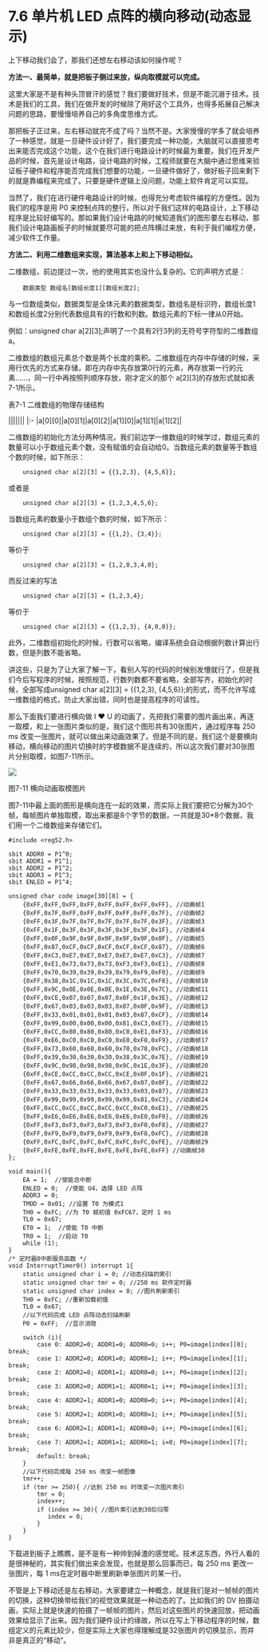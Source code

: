 # 7.6  单片机 LED 点阵的横向移动(动态显示)

上下移动我们会了，那我们还想左右移动该如何操作呢？

**方法一、最简单，就是把板子侧过来放，纵向取模就可以完成。**

这里大家是不是有种头顶冒汗的感觉？我们要做好技术，但是不能沉溺于技术。技术是我们的工具，我们在做开发的时候除了用好这个工具外，也得多拓展自己解决问题的思路，要慢慢培养自己的多角度思维方式。

那把板子正过来，左右移动就完不成了吗？当然不是。大家慢慢的学多了就会培养了一种感觉，就是一旦硬件设计好了，我们要完成一种功能，大脑就可以直接思考出来能否完成这个功能，这个在我们进行电路设计的时候最为重要。我们在开发产品的时候，首先是设计电路，设计电路的时候，工程师就要在大脑中通过思维来验证板子硬件和程序能否完成我们想要的功能，一旦硬件做好了，做好板子回来剩下的就是靠编程来完成了。只要是硬件逻辑上没问题，功能上软件肯定可以实现。

当然了，我们在进行硬件电路设计的时候，也得充分考虑软件编程的方便性。因为我们的程序是用 P0 来控制点阵的整行，所以对于我们这样的电路设计，上下移动程序是比较好编写的。那如果我们设计电路的时候知道我们的图形要左右移动，那我们设计电路画板子的时候就要尽可能的把点阵横过来放，有利于我们编程方便，减少软件工作量。

**方法二、利用二维数组来实现，算法基本上和上下移动相似。**

二维数组，前边提过一次，他的使用其实也没什么复杂的。它的声明方式是：

```
    数据类型 数组名[数组长度1][数组长度2];
```

与一位数组类似，数据类型是全体元素的数据类型，数组名是标识符，数组长度1和数组长度2分别代表数组具有的行数和列数。数组元素的下标一律从0开始。

例如：unsigned char a[2][3];声明了一个具有2行3列的无符号字符型的二维数组 a。

二维数组的数组元素总个数是两个长度的乘积。二维数组在内存中存储的时候，采用行优先的方式来存储，即在内存中先存放第0行的元素，再存放第一行的元素......，同一行中再按照列顺序存放，刚才定义的那个 a[2][3]的存放形式就如表7-1所示。

表7-1 二维数组的物理存储结构

|||||||
|:-
|a[0][0]|a[0][1]|a[0][2]|a[1][0]|a[1][1]|a[1][2]|

二维数组的初始化方法分两种情况，我们前边学一维数组的时候学过，数组元素的数量可以小于数组元素个数，没有赋值的会自动给0。当数组元素的数量等于数组个数的时候，如下所示：

```
    unsigned char a[2][3] = {{1,2,3}, {4,5,6}};
```

或者是

```
    unsigned char a[2][3] = {1,2,3,4,5,6};
```

当数组元素的数量小于数组个数的时候，如下所示：

```
    unsigned char a[2][3] = {{1,2}, {3,4}};
```

等价于

```
    unsigned char a[2][3] = {1,2,0,3,4,0};
```

而反过来的写法

```
    unsigned char a[2][3] = {1,2,3,4};
```

等价于

```
    unsigned char a[2][3] = {{1,2,3}, {4,0,0}};
```

此外，二维数组初始化的时候，行数可以省略，编译系统会自动根据列数计算出行数，但是列数不能省略。

讲这些，只是为了让大家了解一下，看别人写的代码的时候别发懵就行了，但是我们今后写程序的时候，按照规范，行数列数都不要省略，全部写齐，初始化的时候，全部写成unsigned char a[2][3] = {{1,2,3}, {4,5,6}};的形式，而不允许写成一维数组的格式，防止大家出错，同时也是提高程序的可读性。

那么下面我们要进行横向做 I ❤ U 的动画了，先把我们需要的图片画出来，再逐一取模，和上一张图片类似的是，我们这个图形共有30张图片，通过程序每 250 ms 改变一张图片，就可以做出来动画效果了。但是不同的是，我们这个是要横向移动，横向移动的图片切换时的字模数据不是连续的，所以这次我们要对30张图片分别取模，如图7-11所示。

![](images/11.png)

图7-11 横向动画取模图片

图7-11中最上面的图形是横向连在一起的效果，而实际上我们要把它分解为30个帧，每帧图片单独取模，取出来都是8个字节的数据，一共就是30*8个数据，我们用一个二维数组来存储它们。

```
#include <reg52.h>

sbit ADDR0 = P1^0;
sbit ADDR1 = P1^1;
sbit ADDR2 = P1^2;
sbit ADDR3 = P1^3;
sbit ENLED = P1^4;

unsigned char code image[30][8] = {
    {0xFF,0xFF,0xFF,0xFF,0xFF,0xFF,0xFF,0xFF}, //动画帧1
    {0xFF,0x7F,0xFF,0xFF,0xFF,0xFF,0xFF,0x7F}, //动画帧2
    {0xFF,0x3F,0x7F,0x7F,0x7F,0x7F,0x7F,0x3F}, //动画帧3
    {0xFF,0x1F,0x3F,0x3F,0x3F,0x3F,0x3F,0x1F}, //动画帧4
    {0xFF,0x0F,0x9F,0x9F,0x9F,0x9F,0x9F,0x0F}, //动画帧5
    {0xFF,0x87,0xCF,0xCF,0xCF,0xCF,0xCF,0x87}, //动画帧6
    {0xFF,0xC3,0xE7,0xE7,0xE7,0xE7,0xE7,0xC3}, //动画帧7
    {0xFF,0xE1,0x73,0x73,0x73,0xF3,0xF3,0xE1}, //动画帧8
    {0xFF,0x70,0x39,0x39,0x39,0x79,0xF9,0xF0}, //动画帧9
    {0xFF,0x38,0x1C,0x1C,0x1C,0x3C,0x7C,0xF8}, //动画帧10
    {0xFF,0x9C,0x0E,0x0E,0x0E,0x1E,0x3E,0x7C}, //动画帧11
    {0xFF,0xCE,0x07,0x07,0x07,0x0F,0x1F,0x3E}, //动画帧12
    {0xFF,0x67,0x03,0x03,0x03,0x07,0x0F,0x9F}, //动画帧13
    {0xFF,0x33,0x01,0x01,0x01,0x03,0x87,0xCF}, //动画帧14
    {0xFF,0x99,0x00,0x00,0x00,0x81,0xC3,0xE7}, //动画帧15
    {0xFF,0xCC,0x80,0x80,0x80,0xC0,0xE1,0xF3}, //动画帧16
    {0xFF,0xE6,0xC0,0xC0,0xC0,0xE0,0xF0,0xF9}, //动画帧17
    {0xFF,0x73,0x60,0x60,0x60,0x70,0x78,0xFC}, //动画帧18
    {0xFF,0x39,0x30,0x30,0x30,0x38,0x3C,0x7E}, //动画帧19
    {0xFF,0x9C,0x98,0x98,0x98,0x9C,0x1E,0x3F}, //动画帧20
    {0xFF,0xCE,0xCC,0xCC,0xCC,0xCE,0x0F,0x1F}, //动画帧21
    {0xFF,0x67,0x66,0x66,0x66,0x67,0x07,0x0F}, //动画帧22
    {0xFF,0x33,0x33,0x33,0x33,0x33,0x03,0x87}, //动画帧23
    {0xFF,0x99,0x99,0x99,0x99,0x99,0x81,0xC3}, //动画帧24
    {0xFF,0xCC,0xCC,0xCC,0xCC,0xCC,0xC0,0xE1}, //动画帧25
    {0xFF,0xE6,0xE6,0xE6,0xE6,0xE6,0xE0,0xF0}, //动画帧26
    {0xFF,0xF3,0xF3,0xF3,0xF3,0xF3,0xF0,0xF8}, //动画帧27
    {0xFF,0xF9,0xF9,0xF9,0xF9,0xF9,0xF8,0xFC}, //动画帧28
    {0xFF,0xFC,0xFC,0xFC,0xFC,0xFC,0xFC,0xFE}, //动画帧29
    {0xFF,0xFE,0xFE,0xFE,0xFE,0xFE,0xFE,0xFF} //动画帧30
};

void main(){
    EA = 1;  //使能总中断
    ENLED = 0;  //使能 U4，选择 LED 点阵
    ADDR3 = 0;
    TMOD = 0x01; //设置 T0 为模式1
    TH0 = 0xFC; //为 T0 赋初值 0xFC67，定时 1 ms
    TL0 = 0x67;
    ET0 = 1;  //使能 T0 中断
    TR0 = 1;  //启动 T0
    while (1);
}
/* 定时器0中断服务函数 */
void InterruptTimer0() interrupt 1{
    static unsigned char i = 0; //动态扫描的索引
    static unsigned char tmr = 0; //250 ms 软件定时器
    static unsigned char index = 0; //图片刷新索引
    TH0 = 0xFC; //重新加载初值
    TL0 = 0x67;
    //以下代码完成 LED 点阵动态扫描刷新
    P0 = 0xFF;  //显示消隐
   
    switch (i){
        case 0: ADDR2=0; ADDR1=0; ADDR0=0; i++; P0=image[index][0]; break;
        case 1: ADDR2=0; ADDR1=0; ADDR0=1; i++; P0=image[index][1]; break;
        case 2: ADDR2=0; ADDR1=1; ADDR0=0; i++; P0=image[index][2]; break;
        case 3: ADDR2=0; ADDR1=1; ADDR0=1; i++; P0=image[index][3]; break;
        case 4: ADDR2=1; ADDR1=0; ADDR0=0; i++; P0=image[index][4]; break;
        case 5: ADDR2=1; ADDR1=0; ADDR0=1; i++; P0=image[index][5]; break;
        case 6: ADDR2=1; ADDR1=1; ADDR0=0; i++; P0=image[index][6]; break;
        case 7: ADDR2=1; ADDR1=1; ADDR0=1; i=0; P0=image[index][7]; break;
        default: break;
    }
    //以下代码完成每 250 ms 改变一帧图像
    tmr++;
    if (tmr >= 250){ //达到 250 ms 时改变一次图片索引
        tmr = 0;
        index++;
        if (index >= 30){ //图片索引达到30后归零
           index = 0;
        }
    }
}
```

下载进到板子上瞧瞧，是不是有一种帅到掉渣的感觉呢。技术这东西，外行人看的是很神秘的，其实我们做出来会发现，也就是那么回事而已，每 250 ms 更改一张图片，每 1 ms在定时器中断里刷新单张图片的某一行。

不管是上下移动还是左右移动，大家要建立一种概念，就是我们是对一帧帧的图片的切换，这种切换带给我们的视觉效果就是一种动态的了。比如我们的 DV 拍摄动画，实际上就是快速的拍摄了一帧帧的图片，然后对这些图片的快速回放，把动画效果给显示了出来。因为我们硬件设计的缘故，所以在写上下移动程序的时候，数组定义的元素比较少，但是实际上大家也得理解成是32张图片的切换显示，而并非是真正的“移动”。